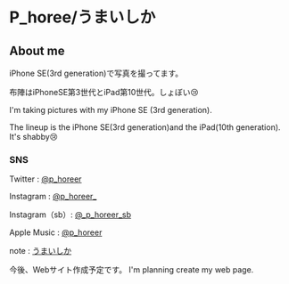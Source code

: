 # P_horee/うまいしか

## About me
 iPhone SE(3rd generation)で写真を撮ってます。

 布陣はiPhoneSE第3世代とiPad第10世代。しょぼい😢

 I'm taking pictures with my iPhone SE (3rd generation).

 The lineup is the iPhone SE(3rd generation)and the iPad(10th generation). It's shabby😢

### SNS

 Twitter : <a href="https://x.com/p_horeer" target="_blank">@p_horeer</a>

 Instagram : <a href="https://www.instagram.com/p_horeer_/" target="_blank">@p_horeer_</a>
 
 Instagram（sb）: <a href="https://www.instagram.com/_p_horeer_sb" target="_ blank">@_p_horeer_sb</a>

 Apple Music : <a href="https://music.apple.com/profile/p_horeer" target="_blank">@p_horeer</a>

 note : <a href="https://note.com/p_horeer_/" target="_blank">うまいしか</a>

 今後、Webサイト作成予定です。 I'm planning create my web page.
